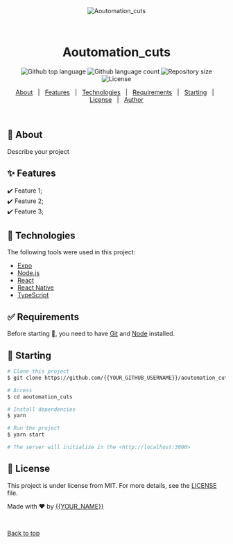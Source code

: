 <div align="center" id="top"> 
  <img src="./.github/app.gif" alt="Aoutomation_cuts" />

  &#xa0;

  <!-- <a href="https://aoutomation_cuts.netlify.app">Demo</a> -->
</div>

<h1 align="center">Aoutomation_cuts</h1>

<p align="center">
  <img alt="Github top language" src="https://img.shields.io/github/languages/top/{{YOUR_GITHUB_USERNAME}}/aoutomation_cuts?color=56BEB8">

  <img alt="Github language count" src="https://img.shields.io/github/languages/count/{{YOUR_GITHUB_USERNAME}}/aoutomation_cuts?color=56BEB8">

  <img alt="Repository size" src="https://img.shields.io/github/repo-size/{{YOUR_GITHUB_USERNAME}}/aoutomation_cuts?color=56BEB8">

  <img alt="License" src="https://img.shields.io/github/license/{{YOUR_GITHUB_USERNAME}}/aoutomation_cuts?color=56BEB8">

  <!-- <img alt="Github issues" src="https://img.shields.io/github/issues/{{YOUR_GITHUB_USERNAME}}/aoutomation_cuts?color=56BEB8" /> -->

  <!-- <img alt="Github forks" src="https://img.shields.io/github/forks/{{YOUR_GITHUB_USERNAME}}/aoutomation_cuts?color=56BEB8" /> -->

  <!-- <img alt="Github stars" src="https://img.shields.io/github/stars/{{YOUR_GITHUB_USERNAME}}/aoutomation_cuts?color=56BEB8" /> -->
</p>

<!-- Status -->

<!-- <h4 align="center"> 
	  Aoutomation_cuts 🚀 
</h4> 

<hr> -->

<p align="center">
  <a href="#dart-about">About</a> &#xa0; | &#xa0; 
  <a href="#sparkles-features">Features</a> &#xa0; | &#xa0;
  <a href="#rocket-technologies">Technologies</a> &#xa0; | &#xa0;
  <a href="#white_check_mark-requirements">Requirements</a> &#xa0; | &#xa0;
  <a href="#checkered_flag-starting">Starting</a> &#xa0; | &#xa0;
  <a href="#memo-license">License</a> &#xa0; | &#xa0;
  <a href="https://github.com/{{YOUR_GITHUB_USERNAME}}" target="_blank">Author</a>
</p>

<br>

## :dart: About ##

Describe your project

## :sparkles: Features ##

:heavy_check_mark: Feature 1;\
:heavy_check_mark: Feature 2;\
:heavy_check_mark: Feature 3;

## :rocket: Technologies ##

The following tools were used in this project:

- [Expo](https://expo.io/)
- [Node.js](https://nodejs.org/en/)
- [React](https://pt-br.reactjs.org/)
- [React Native](https://reactnative.dev/)
- [TypeScript](https://www.typescriptlang.org/)

## :white_check_mark: Requirements ##

Before starting :checkered_flag:, you need to have [Git](https://git-scm.com) and [Node](https://nodejs.org/en/) installed.

## :checkered_flag: Starting ##

```bash
# Clone this project
$ git clone https://github.com/{{YOUR_GITHUB_USERNAME}}/aoutomation_cuts

# Access
$ cd aoutomation_cuts

# Install dependencies
$ yarn

# Run the project
$ yarn start

# The server will initialize in the <http://localhost:3000>
```

## :memo: License ##

This project is under license from MIT. For more details, see the [LICENSE](LICENSE.md) file.


Made with :heart: by <a href="https://github.com/{{YOUR_GITHUB_USERNAME}}" target="_blank">{{YOUR_NAME}}</a>

&#xa0;

<a href="#top">Back to top</a>
